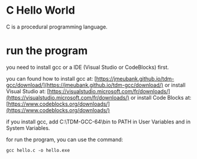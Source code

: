 # C Hello World

C is a procedural programming language.

# run the program

you need to install gcc or a IDE (Visual Studio or CodeBlocks) first.

you can found how to install gcc at: [https://jmeubank.github.io/tdm-gcc/download/](https://jmeubank.github.io/tdm-gcc/download/)
or install Visual Studio at: [https://visualstudio.microsoft.com/fr/downloads/](https://visualstudio.microsoft.com/fr/downloads/) or install Code Blocks at: [https://www.codeblocks.org/downloads/](https://www.codeblocks.org/downloads/)

if you install gcc, add C:\TDM-GCC-64\bin to PATH in User Variables and in System Variables.

for run the program, you can use the command:

```
gcc hello.c -o hello.exe
```